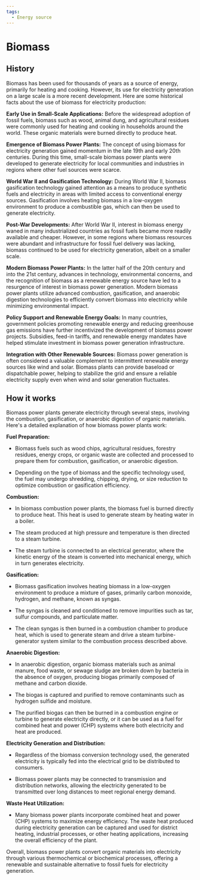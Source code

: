 ```yaml
---
tags:
  - Energy source
---
```


<head>
    <meta name="google-adsense-account" content="ca-pub-9364684337389377">
    <meta charset="UTF-8">
    <meta name="viewport" content="width=device-width, initial-scale=1.0">
    <meta name="description" content="Welcome to ac-electricity! Here you will learn more about electricity, the different components used to make an electrical circuit as well as their features and use cases.">
    <meta name="keywords" content="alexis carbillet, carbillet, electricity, capacitors, conductors, diodes, electronic, energy source, hardware, home appliances, inductors, insulators, resistors, semi-conductors">
    <meta name="author" content="Alexis Carbillet ">
</head>

# Biomass

## History

Biomass has been used for thousands of years as a source of energy, primarily for heating and cooking. However, its use for electricity generation on a large scale is a more recent development. Here are some historical facts about the use of biomass for electricity production:

**Early Use in Small-Scale Applications:** Before the widespread adoption of fossil fuels, biomass such as wood, animal dung, and agricultural residues were commonly used for heating and cooking in households around the world. These organic materials were burned directly to produce heat.

**Emergence of Biomass Power Plants:** The concept of using biomass for electricity generation gained momentum in the late 19th and early 20th centuries. During this time, small-scale biomass power plants were developed to generate electricity for local communities and industries in regions where other fuel sources were scarce.

**World War II and Gasification Technology:** During World War II, biomass gasification technology gained attention as a means to produce synthetic fuels and electricity in areas with limited access to conventional energy sources. Gasification involves heating biomass in a low-oxygen environment to produce a combustible gas, which can then be used to generate electricity.

**Post-War Developments:** After World War II, interest in biomass energy waned in many industrialized countries as fossil fuels became more readily available and cheaper. However, in some regions where biomass resources were abundant and infrastructure for fossil fuel delivery was lacking, biomass continued to be used for electricity generation, albeit on a smaller scale.

**Modern Biomass Power Plants:** In the latter half of the 20th century and into the 21st century, advances in technology, environmental concerns, and the recognition of biomass as a renewable energy source have led to a resurgence of interest in biomass power generation. Modern biomass power plants utilize advanced combustion, gasification, and anaerobic digestion technologies to efficiently convert biomass into electricity while minimizing environmental impact.

**Policy Support and Renewable Energy Goals:** In many countries, government policies promoting renewable energy and reducing greenhouse gas emissions have further incentivized the development of biomass power projects. Subsidies, feed-in tariffs, and renewable energy mandates have helped stimulate investment in biomass power generation infrastructure.

**Integration with Other Renewable Sources:** Biomass power generation is often considered a valuable complement to intermittent renewable energy sources like wind and solar. Biomass plants can provide baseload or dispatchable power, helping to stabilize the grid and ensure a reliable electricity supply even when wind and solar generation fluctuates.

## How it works

Biomass power plants generate electricity through several steps, involving the combustion, gasification, or anaerobic digestion of organic materials. Here's a detailed explanation of how biomass power plants work:

**Fuel Preparation:**

   - Biomass fuels such as wood chips, agricultural residues, forestry residues, energy crops, or organic waste are collected and processed to prepare them for combustion, gasification, or anaerobic digestion.

   - Depending on the type of biomass and the specific technology used, the fuel may undergo shredding, chipping, drying, or size reduction to optimize combustion or gasification efficiency.

**Combustion:**

   - In biomass combustion power plants, the biomass fuel is burned directly to produce heat. This heat is used to generate steam by heating water in a boiler.

   - The steam produced at high pressure and temperature is then directed to a steam turbine.

   - The steam turbine is connected to an electrical generator, where the kinetic energy of the steam is converted into mechanical energy, which in turn generates electricity.

**Gasification:**

   - Biomass gasification involves heating biomass in a low-oxygen environment to produce a mixture of gases, primarily carbon monoxide, hydrogen, and methane, known as syngas.

   - The syngas is cleaned and conditioned to remove impurities such as tar, sulfur compounds, and particulate matter.

   - The clean syngas is then burned in a combustion chamber to produce heat, which is used to generate steam and drive a steam turbine-generator system similar to the combustion process described above.

**Anaerobic Digestion:**

   - In anaerobic digestion, organic biomass materials such as animal manure, food waste, or sewage sludge are broken down by bacteria in the absence of oxygen, producing biogas primarily composed of methane and carbon dioxide.

   - The biogas is captured and purified to remove contaminants such as hydrogen sulfide and moisture.

   - The purified biogas can then be burned in a combustion engine or turbine to generate electricity directly, or it can be used as a fuel for combined heat and power (CHP) systems where both electricity and heat are produced.

**Electricity Generation and Distribution:**

   - Regardless of the biomass conversion technology used, the generated electricity is typically fed into the electrical grid to be distributed to consumers.

   - Biomass power plants may be connected to transmission and distribution networks, allowing the electricity generated to be transmitted over long distances to meet regional energy demand.

**Waste Heat Utilization:**

   - Many biomass power plants incorporate combined heat and power (CHP) systems to maximize energy efficiency. The waste heat produced during electricity generation can be captured and used for district heating, industrial processes, or other heating applications, increasing the overall efficiency of the plant.

Overall, biomass power plants convert organic materials into electricity through various thermochemical or biochemical processes, offering a renewable and sustainable alternative to fossil fuels for electricity generation.